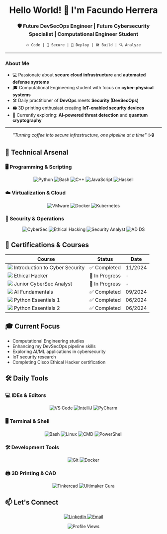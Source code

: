 <div align="center">
  
# Hello World! 👋 I'm Facundo Herrera

### 🛡️ **Future DevSecOps Engineer | Future Cybersecurity Specialist | Computational Engineer Student**

</div>

<div align="center">
  
`🔥 Code | 🔐 Secure | 🚀 Deploy | 🛠️ Build | 🔍 Analyze`

</div>

---

### **About Me**
- 💻 Passionate about **secure cloud infrastructure** and **automated defense systems**
- 🎓 Computational Engineering student with focus on **cyber-physical systems**
- 🛠️ Daily practitioner of **DevOps** meets **Security (DevSecOps)**
- 🖨️ 3D printing enthusiast creating **IoT-enabled security devices**
- 🔭 Currently exploring: **AI-powered threat detection** and **quantum cryptography**

---

<div align="center">
  
_"Turning coffee into secure infrastructure, one pipeline at a time"_ ☕🔒

</div>

## 🔧 Technical Arsenal

### 🖥️ Programming & Scripting
<p align="center">
  <img src="https://img.shields.io/badge/Python-3776AB?style=for-the-badge&logo=python&logoColor=white" alt="Python"/>
  <img src="https://img.shields.io/badge/Bash-4EAA25?style=for-the-badge&logo=gnu-bash&logoColor=white" alt="Bash"/>
  <img src="https://img.shields.io/badge/C++-00599C?style=for-the-badge&logo=c%2B%2B&logoColor=white" alt="C++"/>
  <img src="https://img.shields.io/badge/JavaScript-F7DF1E?style=for-the-badge&logo=javascript&logoColor=black" alt="JavaScript"/>
  <img src="https://img.shields.io/badge/Haskell-5D4F85?style=for-the-badge&logo=haskell&logoColor=white" alt="Haskell"/>
</p>

### ☁️ Virtualization & Cloud
<p align="center">
  <img src="https://img.shields.io/badge/VMware-607078?style=for-the-badge&logo=vmware&logoColor=white" alt="VMware"/>
  <img src="https://img.shields.io/badge/Docker-2496ED?style=for-the-badge&logo=docker&logoColor=white" alt="Docker"/>
  <img src="https://img.shields.io/badge/Kubernetes-326CE5?style=for-the-badge&logo=kubernetes&logoColor=white" alt="Kubernetes"/>
</p>

### 🔐 Security & Operations
<p align="center">
  <img src="https://img.shields.io/badge/Cyber_Security-4EAA25?style=for-the-badge&logo=cybersecurity&logoColor=white" alt="CyberSec"/>
  <img src="https://img.shields.io/badge/Ethical_Hacking-FF6B00?style=for-the-badge&logo=keybase&logoColor=white" alt="Ethical Hacking"/>
  <img src="https://img.shields.io/badge/Security_Analyst-0078D7?style=for-the-badge&logo=guardian&logoColor=white" alt="Security Analyst"/>
  <img src="https://img.shields.io/badge/AD_DS-5D5D5D?style=for-the-badge&logo=microsoft&logoColor=white" alt="AD DS"/>
</p>

## 📜 Certifications & Courses

<div align="center">

| Course | Status | Date |
|--------|--------|------|
| <img src="https://img.shields.io/badge/CISCO-1BA0D7?style=flat-square&logo=cisco&logoColor=white"/> Introduction to Cyber Security | ✅ Completed | 11/2024 |
| <img src="https://img.shields.io/badge/CISCO-1BA0D7?style=flat-square&logo=cisco&logoColor=white"/> Ethical Hacker | 🚧 In Progress | - |
| <img src="https://img.shields.io/badge/CISCO-1BA0D7?style=flat-square&logo=cisco&logoColor=white"/> Junior CyberSec Analyst | 🚧 In Progress | - |
| <img src="https://img.shields.io/badge/IBM-052FAD?style=flat-square&logo=ibm&logoColor=white"/> AI Fundamentals | ✅ Completed | 09/2024 |
| <img src="https://img.shields.io/badge/CISCO-1BA0D7?style=flat-square&logo=cisco&logoColor=white"/> Python Essentials 1 | ✅ Completed | 06/2024 |
| <img src="https://img.shields.io/badge/CISCO-1BA0D7?style=flat-square&logo=cisco&logoColor=white"/> Python Essentials 2 | ✅ Completed | 06/2024 |

</div>

## 🎓 Current Focus
- Computational Engineering studies
- Enhancing my DevSecOps pipeline skills
- Exploring AI/ML applications in cybersecurity
- IoT security research
- Completing Cisco Ethical Hacker certification

## 🛠️ Daily Tools

### 💻 IDEs & Editors
<p align="center">
  <img src="https://img.shields.io/badge/VS_Code-007ACC?style=for-the-badge&logo=visual-studio-code&logoColor=white" alt="VS Code"/>
  <img src="https://img.shields.io/badge/IntelliJ_IDEA-000000?style=for-the-badge&logo=intellij-idea&logoColor=white" alt="IntelliJ"/>
  <img src="https://img.shields.io/badge/PyCharm-000000?style=for-the-badge&logo=pycharm&logoColor=white" alt="PyCharm"/>
</p>

### 🖥️ Terminal & Shell
<p align="center">
  <img src="https://img.shields.io/badge/Bash-4EAA25?style=for-the-badge&logo=gnu-bash&logoColor=white" alt="Bash"/>
  <img src="https://img.shields.io/badge/Linux-FCC624?style=for-the-badge&logo=linux&logoColor=black" alt="Linux"/>
  <img src="https://img.shields.io/badge/CMD-4D4D4D?style=for-the-badge&logo=windows-terminal&logoColor=white" alt="CMD"/>
  <img src="https://img.shields.io/badge/PowerShell-5391FE?style=for-the-badge&logo=powershell&logoColor=white" alt="PowerShell"/>
</p>

### 🛠️ Development Tools
<p align="center">
  <img src="https://img.shields.io/badge/Git-F05032?style=for-the-badge&logo=git&logoColor=white" alt="Git"/>
  <img src="https://img.shields.io/badge/Docker-2496ED?style=for-the-badge&logo=docker&logoColor=white" alt="Docker"/>
</p>

### 🖨️ 3D Printing & CAD
<p align="center">
  <img src="https://img.shields.io/badge/Tinkercad-FF6F00?style=for-the-badge&logo=autodesk&logoColor=white" alt="Tinkercad"/>
  <img src="https://img.shields.io/badge/Ultimaker_Cura-00AAFF?style=for-the-badge&logo=ultimaker&logoColor=white" alt="Ultimaker Cura"/>
</p>

## 📫 Let's Connect
<p align="center">
  <a href="https://linkedin.com/in/facuherrerapythondev">
    <img src="https://img.shields.io/badge/LinkedIn-0077B5?style=for-the-badge&logo=linkedin&logoColor=white" alt="LinkedIn"/>
  </a>
  <a href="mailto:facundo.herrera@mi.unc.edu.ar">
    <img src="https://img.shields.io/badge/Email-D14836?style=for-the-badge&logo=gmail&logoColor=white" alt="Email"/>
  </a>
</p>

<div align="center">
  <img src="https://komarev.com/ghpvc/?username=FacuHerreraIC&label=Profile%20views&color=0e75b6&style=flat" alt="Profile Views"/>
</div>
